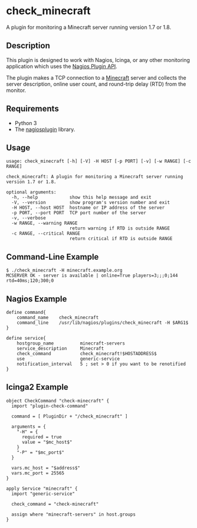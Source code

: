 # check_minecraft
A plugin for monitoring a Minecraft server running version 1.7 or 1.8.  


## Description

This plugin is designed to work with Nagios, Icinga, or any other
monitoring application which uses the [Nagios Plugin API][1].

The plugin makes a TCP connection to a [Minecraft][2] server and collects
the server description, online user count, and round-trip delay (RTD) from
the monitor.


## Requirements

- Python 3
- The [nagiosplugin][3] library.


## Usage

```
usage: check_minecraft [-h] [-V] -H HOST [-p PORT] [-v] [-w RANGE] [-c RANGE]

check_minecraft: A plugin for monitoring a Minecraft server running version 1.7 or 1.8.

optional arguments:
  -h, --help            show this help message and exit
  -V, --version         show program's version number and exit
  -H HOST, --host HOST  hostname or IP address of the server
  -p PORT, --port PORT  TCP port number of the server
  -v, --verbose
  -w RANGE, --warning RANGE
                        return warning if RTD is outside RANGE
  -c RANGE, --critical RANGE
                        return critical if RTD is outside RANGE

```


## Command-Line Example

```
$ ./check_minecraft -H minecraft.example.org
MCSERVER OK - server is available | online=True players=3;;;0;144 rtd=40ms;120;300;0
```


## Nagios Example

```
define command{
    command_name    check_minecraft
    command_line    /usr/lib/nagios/plugins/check_minecraft -H $ARG1$
}

define service{
    hostgroup_name          minecraft-servers
    service_description     Minecraft
    check_command           check_minecraft!$HOSTADDRESS$
    use                     generic-service
    notification_interval   5 ; set > 0 if you want to be renotified
}

```


## Icinga2 Example

```
object CheckCommand "check-minecraft" {
  import "plugin-check-command"

  command = [ PluginDir + "/check_minecraft" ]

  arguments = {
    "-H" = {
      required = true
      value = "$mc_host$"
    }
    "-P" = "$mc_port$"
  }

  vars.mc_host = "$address$"
  vars.mc_port = 25565
}

apply Service "minecraft" {
  import "generic-service"

  check_command = "check-minecraft"

  assign where "minecraft-servers" in host.groups
}

```

[1]: https://assets.nagios.com/downloads/nagioscore/docs/nagioscore/3/en/pluginapi.html "Nagios Plugin API"
[2]: https://minecraft.net/game "Minecraft"
[3]: https://pypi.python.org/pypi/nagiosplugin/ "nagiosplugin"


